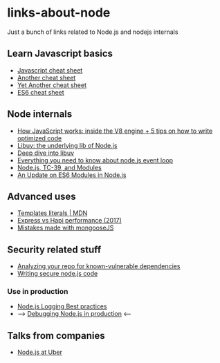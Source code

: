 # links-about-node
Just a bunch of links related to Node.js and nodejs internals
## Learn Javascript basics
- [Javascript cheat sheet](http://overapi.com/static/cs/jsquick.pdf)
- [Another cheat sheet](https://github.com/mbeaudru/modern-js-cheatsheet)
- [Yet Another cheat sheet](https://www.codementor.io/johnnyb/javascript-cheatsheet-fb54lz08k)
- [ES6 cheat sheet](https://github.com/DrkSephy/es6-cheatsheet)

## Node internals
- [How JavaScript works: inside the V8 engine + 5 tips on how to write optimized code](https://blog.sessionstack.com/how-javascript-works-inside-the-v8-engine-5-tips-on-how-to-write-optimized-code-ac089e62b12e)
- [Libuv: the underlying lib of Node.js](https://www.youtube.com/watch?v=nGn60vDSxQ4&t=29s)
- [Deep dive into libuv](https://www.youtube.com/watch?v=sGTRmPiXD4Y)
- [Everything you need to know about node.js event loop](https://www.youtube.com/watch?v=PNa9OMajw9w)
- [Node.js, TC-39, and Modules](https://hackernoon.com/node-js-tc-39-and-modules-a1118aecf95e)
- [An Update on ES6 Modules in Node.js](https://medium.com/the-node-js-collection/an-update-on-es6-modules-in-node-js-42c958b890c)

## Advanced uses
- [Templates literals | MDN](https://developer.mozilla.org/en-US/docs/Web/JavaScript/Reference/Template_literals#Browser_compatibility)
- [Express vs Hapi performance (2017)](https://raygun.com/blog/node-js-performance-2017/)
- [Mistakes made with mongooseJS](https://www.mongodb.com/blog/post/the-mean-stack-mistakes-youre-probably-making)

## Security related stuff
- [Analyzing your repo for known-vulnerable dependencies](https://snyk.io/vuln)
- [Writing secure node.js code](https://www.youtube.com/watch?v=QSMbk2nLTBk)

### Use in production
- [Node.js Logging Best practices](https://strongloop.com/strongblog/compare-node-js-logging-winston-bunyan/)
- --> [Debugging Node.js in production](https://www.youtube.com/watch?v=CiqzuIUwHl8) <--

## Talks from companies
- [Node.js at Uber](https://youtu.be/ElI5QtUISWM?t=8m20s)

